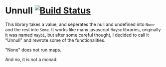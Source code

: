 # Unnull [![Build Status](https://travis-ci.org/shekhei/unnull.svg?branch=master)](https://travis-ci.org/shekhei/unnull)

This library takes a value, and seperates the null and undefined into `None` and the rest into `Some`. It works like many javascript `Maybe` libraries, originally it was named `Maybi`, but after some careful thought, I decided to call it "Unnull" and rewrote some of the functionalities.

"None" does not run maps.

And no, it is not a monad.
